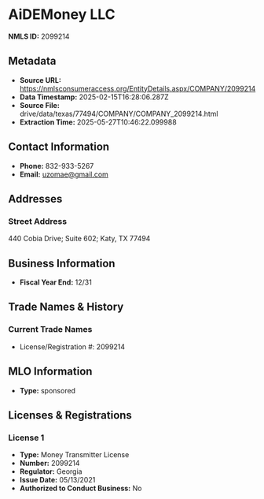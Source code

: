 # AiDEMoney LLC

**NMLS ID:** 2099214

## Metadata
- **Source URL:** https://nmlsconsumeraccess.org/EntityDetails.aspx/COMPANY/2099214
- **Data Timestamp:** 2025-02-15T16:28:06.287Z
- **Source File:** drive/data/texas/77494/COMPANY/COMPANY_2099214.html
- **Extraction Time:** 2025-05-27T10:46:22.099988

## Contact Information
- **Phone:** 832-933-5267
- **Email:** uzomae@gmail.com

## Addresses
### Street Address
440 Cobia Drive; Suite 602; Katy, TX 77494

## Business Information
- **Fiscal Year End:** 12/31

## Trade Names & History
### Current Trade Names
- License/Registration #: 2099214

## MLO Information
- **Type:** sponsored

## Licenses & Registrations

### License 1
- **Type:** Money Transmitter License
- **Number:** 2099214
- **Regulator:** Georgia
- **Issue Date:** 05/13/2021
- **Authorized to Conduct Business:** No
